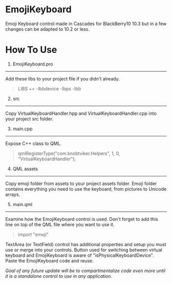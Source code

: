 EmojiKeyboard
=============

Emoji Keyboard control made in Cascades for BlackBerry10 10.3 but in a few changes can be adapted to 10.2 or less.

How To Use
====================
1. EmojiKeyboard.pro
---------------------
Add these libs to your project file if you didn't already. 
<blockquote>LIBS += -lbbdevice -lbps -lbb</blockquote>

2. src
---------------------
Copy VirtualKeyboardHandler.hpp and VirtualKeyboardHandler.cpp into your project src folder.

3. main.cpp
---------------------
Expose C++ class to QML.
<blockquote>qmlRegisterType<VirtualKeyboardHandler>("com.knobtviker.Helpers", 1, 0, "VirtualKeyboardHandler");</blockquote>

4. QML assets
---------------------
Copy emoji folder from assets to your project assets folder. Emoji folder contains everything you need to use the keyboard, from pictures to Unicode arrays.

5. main.qml
---------------------
Examine how the EmojiKeyboard control is used.
Don't forget to add this line on top of the QML file where you want to use it.
<blockquote>import "emoji"</blockquote>
TextArea (or TextField) control has additional properties and setup you must use or merge into your controls.
Button used for switching between virtual keyboard and EmojiKeyboard is aware of "isPhysicalKeyboardDevice".
Paste the EmojiKeyboard code and reuse.


*Goal of any future update will be to compartmentalize code even more until it is a standalone control to use in any application.*

